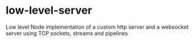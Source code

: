# low-level-server
Low level Node implementation of a custom http server and a websocket server using TCP sockets, streams and pipelines
